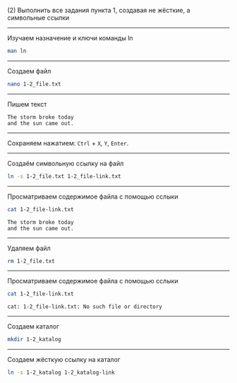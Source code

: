 (2) Выполнить все задания пункта 1, создавая не жёсткие, а символьные ссылки

---

Изучаем назначение и ключи команды ln

```bash
man ln
```

---

Создаем файл

```bash
nano 1-2_file.txt
```

---

Пишем текст

```
The storm broke today
and the sun came out.
```

---

Сохраняем нажатием: `Ctrl` + `X`, `Y`, `Enter`.

---

Создаём символьную ссылку на файл

```bash
ln -s 1-2_file.txt 1-2_file-link.txt
```

---

Просматриваем содержимое файла с помощью сслыки

```bash
cat 1-2_file-link.txt
```

```
The storm broke today
and the sun came out.
```

---

Удаляем файл

```bash
rm 1-2_file.txt
```

---

Просматриваем содержимое файла с помощью сслыки

```bash
cat 1-2_file-link.txt
```

```
cat: 1-2_file-link.txt: No such file or directory
```

---

Создаем каталог

```bash
mkdir 1-2_katalog
```

---

Создаем жёсткую ссылку на каталог

```bash
ln -s 1-2_katalog 1-2_katalog-link
```
